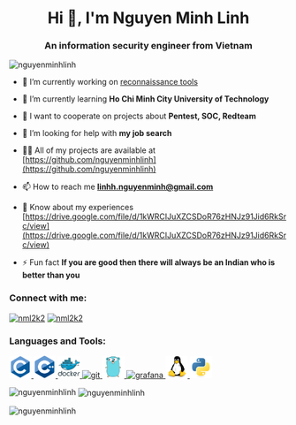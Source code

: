 <h1 align="center">Hi 👋, I'm Nguyen Minh Linh</h1>
<h3 align="center">An information security engineer from Vietnam</h3>

<p align="left"> <img src="https://komarev.com/ghpvc/?username=nguyenminhlinh&label=Profile%20views&color=0e75b6&style=flat" alt="nguyenminhlinh" /> </p>

- 🔭 I’m currently working on [reconnaissance tools](https://github.com/nguyenminhlinh/recon)

- 🌱 I’m currently learning **Ho Chi Minh City University of Technology**

- 👯 I want to cooperate on projects about **Pentest, SOC, Redteam**

- 🤝 I’m looking for help with **my job search**

- 👨‍💻 All of my projects are available at [https://github.com/nguyenminhlinh](https://github.com/nguyenminhlinh)

- 📫 How to reach me **linhh.nguyenminh@gmail.com**

- 📄 Know about my experiences [https://drive.google.com/file/d/1kWRCIJuXZCSDoR76zHNJz91Jid6RkSrc/view](https://drive.google.com/file/d/1kWRCIJuXZCSDoR76zHNJz91Jid6RkSrc/view)

- ⚡ Fun fact **If you are good then there will always be an Indian who is better than you**

<h3 align="left">Connect with me:</h3>
<p align="left">
<a href="https://linkedin.com/in/nml2k2" target="blank"><img align="center" src="https://raw.githubusercontent.com/rahuldkjain/github-profile-readme-generator/master/src/images/icons/Social/linked-in-alt.svg" alt="nml2k2" height="30" width="40" /></a>
<a href="https://fb.com/nml2k2" target="blank"><img align="center" src="https://raw.githubusercontent.com/rahuldkjain/github-profile-readme-generator/master/src/images/icons/Social/facebook.svg" alt="nml2k2" height="30" width="40" /></a>
</p>

<h3 align="left">Languages and Tools:</h3>
<p align="left"> <a href="https://www.cprogramming.com/" target="_blank" rel="noreferrer"> <img src="https://raw.githubusercontent.com/devicons/devicon/master/icons/c/c-original.svg" alt="c" width="40" height="40"/> </a> <a href="https://www.w3schools.com/cpp/" target="_blank" rel="noreferrer"> <img src="https://raw.githubusercontent.com/devicons/devicon/master/icons/cplusplus/cplusplus-original.svg" alt="cplusplus" width="40" height="40"/> </a> <a href="https://www.docker.com/" target="_blank" rel="noreferrer"> <img src="https://raw.githubusercontent.com/devicons/devicon/master/icons/docker/docker-original-wordmark.svg" alt="docker" width="40" height="40"/> </a> <a href="https://git-scm.com/" target="_blank" rel="noreferrer"> <img src="https://www.vectorlogo.zone/logos/git-scm/git-scm-icon.svg" alt="git" width="40" height="40"/> </a> <a href="https://golang.org" target="_blank" rel="noreferrer"> <img src="https://raw.githubusercontent.com/devicons/devicon/master/icons/go/go-original.svg" alt="go" width="40" height="40"/> </a> <a href="https://grafana.com" target="_blank" rel="noreferrer"> <img src="https://www.vectorlogo.zone/logos/grafana/grafana-icon.svg" alt="grafana" width="40" height="40"/> </a> <a href="https://www.linux.org/" target="_blank" rel="noreferrer"> <img src="https://raw.githubusercontent.com/devicons/devicon/master/icons/linux/linux-original.svg" alt="linux" width="40" height="40"/> </a> <a href="https://www.python.org" target="_blank" rel="noreferrer"> <img src="https://raw.githubusercontent.com/devicons/devicon/master/icons/python/python-original.svg" alt="python" width="40" height="40"/> </a> </p>

<p><img align="left" src="https://github-readme-stats.vercel.app/api/top-langs?username=nguyenminhlinh&show_icons=true&locale=en&layout=compact" alt="nguyenminhlinh" /></p>

<p>&nbsp;<img align="center" src="https://github-readme-stats.vercel.app/api?username=nguyenminhlinh&show_icons=true&locale=en" alt="nguyenminhlinh" /></p>

<p><img align="center" src="https://github-readme-streak-stats.herokuapp.com/?user=nguyenminhlinh&" alt="nguyenminhlinh" /></p>

